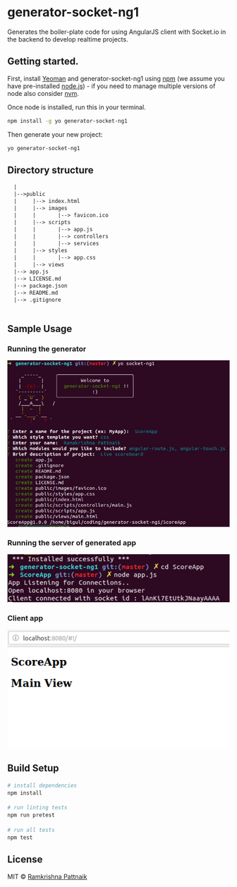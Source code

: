 # generator-socket-ng1

Generates the boiler-plate code for using AngularJS client with Socket.io in the backend to develop realtime projects.

## Getting started.

First, install [Yeoman](http://yeoman.io) and generator-socket-ng1 using [npm](https://www.npmjs.com/) (we assume you have pre-installed [node.js](https://nodejs.org/)) - if you need to manage multiple versions of node also consider [nvm](https://github.com/creationix/nvm).

Once node is installed, run this in your terminal.


```bash
npm install -g yo generator-socket-ng1
```

Then generate your new project:

```bash
yo generator-socket-ng1
```

## Directory structure

```
  |
  |-->public
  |     |--> index.html
  |     |--> images
  |     |       |--> favicon.ico
  |     |--> scripts
  |     |       |--> app.js
  |     |       |--> controllers
  |     |       |--> services
  |     |--> styles
  |     |       |--> app.css
  |     |--> views
  |--> app.js
  |--> LICENSE.md
  |--> package.json
  |--> README.md
  |--> .gitignore
  
```

## Sample Usage 

### Running the generator

![generator](./screenshots/socket_ng1_main.png)

### Running the server of generated app

![server](./screenshots/socket_ng1_run_server.png)

### Client app

![client](./screenshots/socket_ng1_client.png)

## Build Setup

``` bash
# install dependencies
npm install

# run linting tests
npm run pretest

# run all tests
npm test
```

## License

MIT © [Ramkrishna Pattnaik](https://github.com/rkpattnaik780)